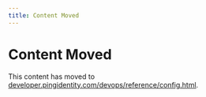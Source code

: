 ```yaml
---
title: Content Moved
---
```

# Content Moved

This content has moved to [developer.pingidentity.com/devops/reference/config.html](https://developer.pingidentity.com/devops/reference/config.html).
